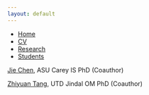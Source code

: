 ```yaml
---
layout: default
---
```


<ul class='menu'>
<li><a href="./">Home</a></li>
<li><a href="./CV.pdf">CV</a></li>
<li><a href="./research.html">Research</a></li>
<li><a href="./student.html">Students</a></li>
</ul>

<p><a href="https://search.asu.edu/profile/4750809">Jie Chen</a>, 
ASU Carey IS PhD (Coauthor)</p>

<p><a href="https://tangzyer.github.io/site/">Zhiyuan Tang</a>, 
UTD Jindal OM PhD (Coauthor)</p>